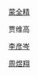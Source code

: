 
<html>
<head>
<meta charset="utf-8">
<title>210</title>
</head>

<body>
<p><a href="https://thisismqj.github.io/schoolwork-page/">蒙全精 </a></p>
<p>贾维高</p>
<p><a href=" https://lyc20060601.github.io/Lyc14567/">李彦岑</a></p>
<p><a href="https://hiozings.github.io/homework/">周煜翔 </a></p>
<p>&nbsp;</p>
</body>
</html>
